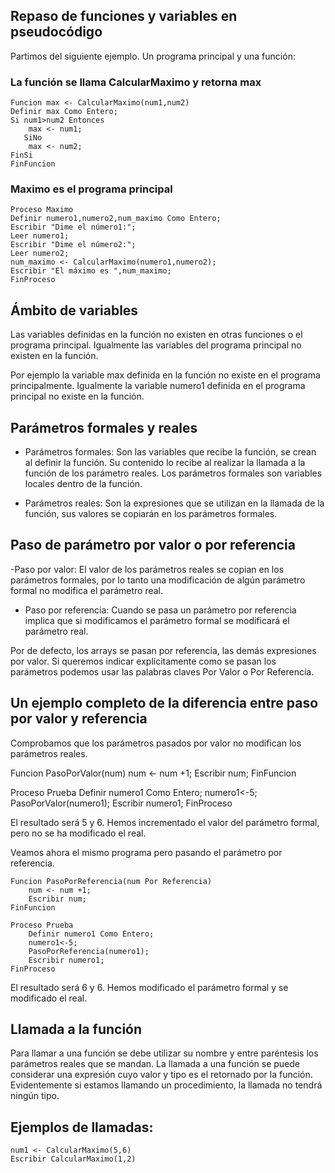 ## Repaso de funciones y variables en pseudocódigo

Partimos del siguiente ejemplo. Un programa principal y una función:

### La función se llama CalcularMaximo y retorna max

    Funcion max <- CalcularMaximo(num1,num2)
    Definir max Como Entero;
    Si num1>num2 Entonces
        max <- num1;
       SiNo
        max <- num2;
    FinSi
    FinFuncion

### Maximo es el programa principal

    Proceso Maximo
    Definir numero1,numero2,num_maximo Como Entero;
    Escribir "Dime el número1:";
    Leer numero1;
    Escribir "Dime el número2:";
    Leer numero2;
    num_maximo <- CalcularMaximo(numero1,numero2);
    Escribir "El máximo es ",num_maximo;
    FinProceso

## Ámbito de variables
Las variables definidas en la función no existen en otras funciones o el programa principal. Igualmente las variables del programa principal no existen en la función.

Por ejemplo la variable max definida en la función no existe en el programa principalmente. Igualmente la variable numero1 definida en el programa principal no existe en la función.

## Parámetros formales y reales

- Parámetros formales: Son las variables que recibe la función, se crean al definir la función. Su contenido lo recibe al realizar la llamada a la función de los parámetro reales. Los parámetros formales son variables locales dentro de la función.

- Parámetros reales: Son la expresiones que se utilizan en la llamada de la función, sus valores se copiarán en los parámetros formales.

## Paso de parámetro por valor o por referencia

-Paso por valor: El valor de los parámetros reales se copian en los parámetros formales, por lo tanto una modificación de algún parámetro formal no modifica el parámetro real.
- Paso por referencia: Cuando se pasa un parámetro por referencia implica que si modificamos el parámetro formal se modificará el parámetro real.

Por de defecto, los arrays se pasan por referencia, las demás expresiones por valor.
Si queremos indicar explícitamente como se pasan los parámetros podemos usar las palabras claves Por Valor o Por Referencia.

## Un ejemplo completo de la diferencia entre paso por valor y referencia

Comprobamos que los parámetros pasados por valor no modifican los parámetros reales.

Funcion PasoPorValor(num)
   num <- num +1;
   Escribir num;
FinFuncion    

Proceso Prueba
    Definir numero1 Como Entero;
    numero1<-5;
    PasoPorValor(numero1);
    Escribir numero1;
FinProceso

El resultado será 5 y 6. Hemos incrementado el valor del parámetro formal, pero no se ha modificado el real.

Veamos ahora el mismo programa pero pasando el parámetro por referencia.

    Funcion PasoPorReferencia(num Por Referencia)
        num <- num +1;
        Escribir num;
    FinFuncion    

    Proceso Prueba
        Definir numero1 Como Entero;
        numero1<-5;
        PasoPorReferencia(numero1);
        Escribir numero1;
    FinProceso

El resultado será 6 y 6. Hemos modificado el parámetro formal y se modificado el real.

## Llamada a la función

Para llamar a una función se debe utilizar su nombre y entre paréntesis los parámetros reales que se mandan. La llamada a una función se puede considerar una expresión cuyo valor y tipo es el retornado por la función.
Evidentemente si estamos llamando un procedimiento, la llamada no tendrá ningún tipo.

## Ejemplos de llamadas:

    num1 <- CalcularMaximo(5,6)
    Escribir CalcularMaximo(1,2)
